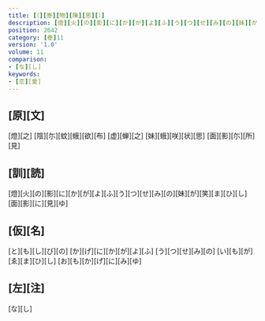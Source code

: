 ```yaml
---
title: [（][寄][物][陳][思][）]
description: [燈][火][の][影][に][か][が][よ][ふ][う][つ][せ][み][の][妹][が][笑][ま][ひ][し][面][影][に][見][ゆ]
position: 2642
category: [巻]11
version: '1.0'
volume: 11
comparison:
- [な][し]
keywords:
- [恋][愛]
---
```


## [原][文]

[燈][之] [陰][尓][蚊][蛾][欲][布] [虚][蝉][之] [妹][蛾][咲][状][思] [面][影][尓][所][見]

## [訓][読]

[燈][火][の][影][に][か][が][よ][ふ][う][つ][せ][み][の][妹][が][笑][ま][ひ][し][面][影][に][見][ゆ]

## [仮][名]

[と][も][し][び][の] [か][げ][に][か][が][よ][ふ] [う][つ][せ][み][の] [い][も][が][ゑ][ま][ひ][し] [お][も][か][げ][に][み][ゆ]

## [左][注]

[な][し]
